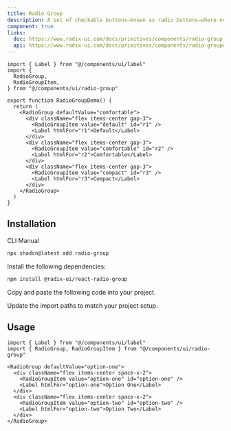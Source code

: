 ```yaml
---
title: Radio Group
description: A set of checkable buttons—known as radio buttons—where no more than one of the buttons can be checked at a time.
component: true
links:
  doc: https://www.radix-ui.com/docs/primitives/components/radio-group
  api: https://www.radix-ui.com/docs/primitives/components/radio-group#api-reference
---
```


```tsx
import { Label } from "@/components/ui/label"
import {
  RadioGroup,
  RadioGroupItem,
} from "@/components/ui/radio-group"

export function RadioGroupDemo() {
  return (
    <RadioGroup defaultValue="comfortable">
      <div className="flex items-center gap-3">
        <RadioGroupItem value="default" id="r1" />
        <Label htmlFor="r1">Default</Label>
      </div>
      <div className="flex items-center gap-3">
        <RadioGroupItem value="comfortable" id="r2" />
        <Label htmlFor="r2">Comfortable</Label>
      </div>
      <div className="flex items-center gap-3">
        <RadioGroupItem value="compact" id="r3" />
        <Label htmlFor="r3">Compact</Label>
      </div>
    </RadioGroup>
  )
}

```

## Installation

<CodeTabs>

<TabsList>
  <TabsTrigger value="cli">CLI</TabsTrigger>
  <TabsTrigger value="manual">Manual</TabsTrigger>
</TabsList>
<TabsContent value="cli">

```bash
npx shadcn@latest add radio-group
```

</TabsContent>

<TabsContent value="manual">

<Steps>

<Step>Install the following dependencies:</Step>

```bash
npm install @radix-ui/react-radio-group
```

<Step>Copy and paste the following code into your project.</Step>

<ComponentSource name="radio-group" title="components/ui/radio-group.tsx" />

<Step>Update the import paths to match your project setup.</Step>

</Steps>

</TabsContent>

</CodeTabs>

## Usage

```tsx showLineNumbers
import { Label } from "@/components/ui/label"
import { RadioGroup, RadioGroupItem } from "@/components/ui/radio-group"
```

```tsx showLineNumbers
<RadioGroup defaultValue="option-one">
  <div className="flex items-center space-x-2">
    <RadioGroupItem value="option-one" id="option-one" />
    <Label htmlFor="option-one">Option One</Label>
  </div>
  <div className="flex items-center space-x-2">
    <RadioGroupItem value="option-two" id="option-two" />
    <Label htmlFor="option-two">Option Two</Label>
  </div>
</RadioGroup>
```
